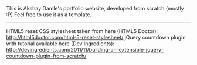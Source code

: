 This is Akshay Damle's portfolio website, developed from scratch (mostly :P)
Feel free to use it as a template.

----------------------------------------------

HTML5 reset CSS stylesheet taken from here (HTML5 Doctor): http://html5doctor.com/html-5-reset-stylesheet/
jQuery countdown plugin with tutorial available here (Dev Ingredients): http://devingredients.com/2011/11/building-an-extensible-jquery-countdown-plugin-from-scratch/
